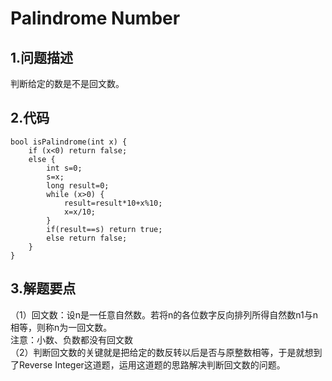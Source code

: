 Palindrome Number
=====
1.问题描述
-----

判断给定的数是不是回文数。<br>

2.代码
-----

```
bool isPalindrome(int x) {
    if (x<0) return false;
    else {
        int s=0;
        s=x;
        long result=0;
        while (x>0) {
            result=result*10+x%10;
            x=x/10;
        }
        if(result==s) return true;
        else return false;
    }
}
```

3.解题要点
----
（1）回文数：设n是一任意自然数。若将n的各位数字反向排列所得自然数n1与n相等，则称n为一回文数。<br>
注意：小数、负数都没有回文数<br>
（2）判断回文数的关键就是把给定的数反转以后是否与原整数相等，于是就想到了Reverse Integer这道题，运用这道题的思路解决判断回文数的问题。<br>

